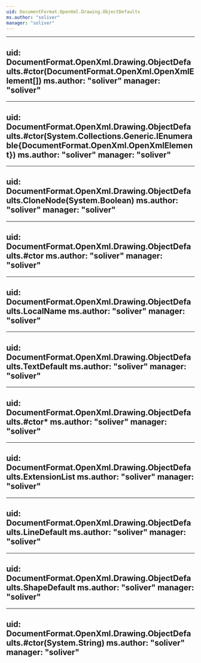 ```yaml
---
uid: DocumentFormat.OpenXml.Drawing.ObjectDefaults
ms.author: "soliver"
manager: "soliver"
---
```


---
uid: DocumentFormat.OpenXml.Drawing.ObjectDefaults.#ctor(DocumentFormat.OpenXml.OpenXmlElement[])
ms.author: "soliver"
manager: "soliver"
---

---
uid: DocumentFormat.OpenXml.Drawing.ObjectDefaults.#ctor(System.Collections.Generic.IEnumerable{DocumentFormat.OpenXml.OpenXmlElement})
ms.author: "soliver"
manager: "soliver"
---

---
uid: DocumentFormat.OpenXml.Drawing.ObjectDefaults.CloneNode(System.Boolean)
ms.author: "soliver"
manager: "soliver"
---

---
uid: DocumentFormat.OpenXml.Drawing.ObjectDefaults.#ctor
ms.author: "soliver"
manager: "soliver"
---

---
uid: DocumentFormat.OpenXml.Drawing.ObjectDefaults.LocalName
ms.author: "soliver"
manager: "soliver"
---

---
uid: DocumentFormat.OpenXml.Drawing.ObjectDefaults.TextDefault
ms.author: "soliver"
manager: "soliver"
---

---
uid: DocumentFormat.OpenXml.Drawing.ObjectDefaults.#ctor*
ms.author: "soliver"
manager: "soliver"
---

---
uid: DocumentFormat.OpenXml.Drawing.ObjectDefaults.ExtensionList
ms.author: "soliver"
manager: "soliver"
---

---
uid: DocumentFormat.OpenXml.Drawing.ObjectDefaults.LineDefault
ms.author: "soliver"
manager: "soliver"
---

---
uid: DocumentFormat.OpenXml.Drawing.ObjectDefaults.ShapeDefault
ms.author: "soliver"
manager: "soliver"
---

---
uid: DocumentFormat.OpenXml.Drawing.ObjectDefaults.#ctor(System.String)
ms.author: "soliver"
manager: "soliver"
---
